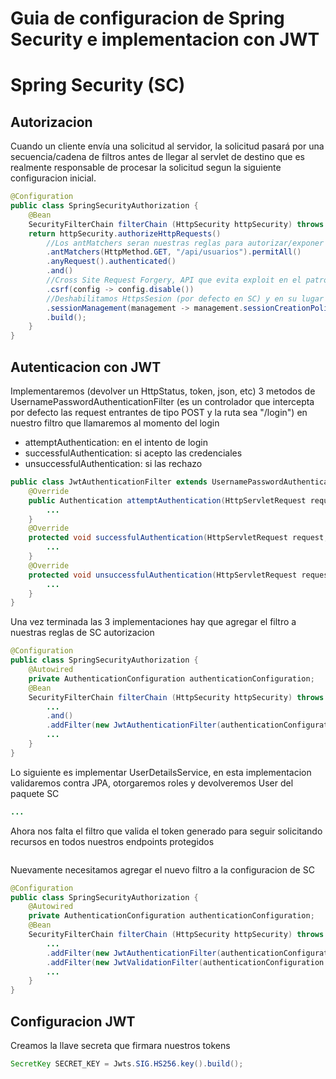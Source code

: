 # Guia de configuracion de Spring Security e implementacion con JWT
# Spring Security (SC)
## Autorizacion
Cuando un cliente envía una solicitud al servidor, la solicitud pasará por una secuencia/cadena de filtros antes de llegar al servlet de destino que es realmente responsable de procesar la solicitud segun la siguiente configuracion inicial.
```java
@Configuration
public class SpringSecurityAuthorization {
    @Bean
    SecurityFilterChain filterChain (HttpSecurity httpSecurity) throws Exception {
    return httpSecurity.authorizeHttpRequests()
        //Los antMatchers seran nuestras reglas para autorizar/exponer diferentes recursos a nuestra conveniencia
        .antMatchers(HttpMethod.GET, "/api/usuarios").permitAll()
        .anyRequest().authenticated()
        .and()
        //Cross Site Request Forgery, API que evita exploit en el patron MCV (JSP, Thymeleaf, forms), React por debajo lo implementa por nosotros, se deshabilita
        .csrf(config -> config.disable())
        //Deshabilitamos HttpsSesion (por defecto en SC) y en su lugar lo manejamos con JWT y React + StorageSession
        .sessionManagement(management -> management.sessionCreationPolicy(SessionCreationPolicy.STATELESS))
        .build();
    }
}
```

## Autenticacion con JWT
Implementaremos (devolver un HttpStatus, token, json, etc) 3 metodos de UsernamePasswordAuthenticationFilter (es un controlador que intercepta por defecto las request entrantes de tipo POST y la ruta sea "/login") en nuestro filtro que llamaremos al momento del login
- attemptAuthentication: en el intento de login
- successfulAuthentication: si acepto las credenciales
- unsuccessfulAuthentication: si las rechazo

````java
public class JwtAuthenticationFilter extends UsernamePasswordAuthenticationFilter {
    @Override
    public Authentication attemptAuthentication(HttpServletRequest request, HttpServletResponse response) throws AuthenticationException {
        ...
    }
    @Override
    protected void successfulAuthentication(HttpServletRequest request, HttpServletResponse response, FilterChain chain, Authentication authResult) throws IOException, ServletException {
        ...
    }
    @Override
    protected void unsuccessfulAuthentication(HttpServletRequest request, HttpServletResponse response, AuthenticationException failed) throws IOException, ServletException {
        ...
    }
}
````

Una vez terminada las 3 implementaciones hay que agregar el filtro a nuestras reglas de SC autorizacion

````java
@Configuration
public class SpringSecurityAuthorization {
    @Autowired
    private AuthenticationConfiguration authenticationConfiguration;
    @Bean
    SecurityFilterChain filterChain (HttpSecurity httpSecurity) throws Exception {
        ...
        .and()
        .addFilter(new JwtAuthenticationFilter(authenticationConfiguration.getAuthenticationManager()))
        ...
    }
}
````

Lo siguiente es implementar UserDetailsService, en esta implementacion validaremos contra JPA, otorgaremos roles y devolveremos User del paquete SC

````java
...
````

Ahora nos falta el filtro que valida el token generado para seguir solicitando recursos en todos nuestros endpoints protegidos

````java

````

Nuevamente necesitamos agregar el nuevo filtro a la configuracion de SC
````java
@Configuration
public class SpringSecurityAuthorization {
    @Autowired
    private AuthenticationConfiguration authenticationConfiguration;
    @Bean
    SecurityFilterChain filterChain (HttpSecurity httpSecurity) throws Exception {
        ...
        .addFilter(new JwtAuthenticationFilter(authenticationConfiguration.getAuthenticationManager()))
        .addFilter(new JwtValidationFilter(authenticationConfiguration.getAuthenticationManager()))
        ...
    }
}
````

## Configuracion JWT
Creamos la llave secreta que firmara nuestros tokens
````java
SecretKey SECRET_KEY = Jwts.SIG.HS256.key().build();
````